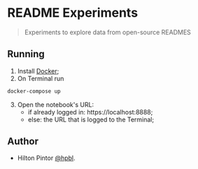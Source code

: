 #  README Experiments
> Experiments to explore data from open-source READMES

## Running
1. Install [Docker](https://docs.docker.com/install/);
2. On Terminal run
```sh
docker-compose up
```
3. Open the notebook's URL:
    - if already logged in: https://localhost:8888;
    - else: the URL that is logged to the Terminal;


## Author

- Hilton Pintor [@hpbl](https://github.com/hpbl).
